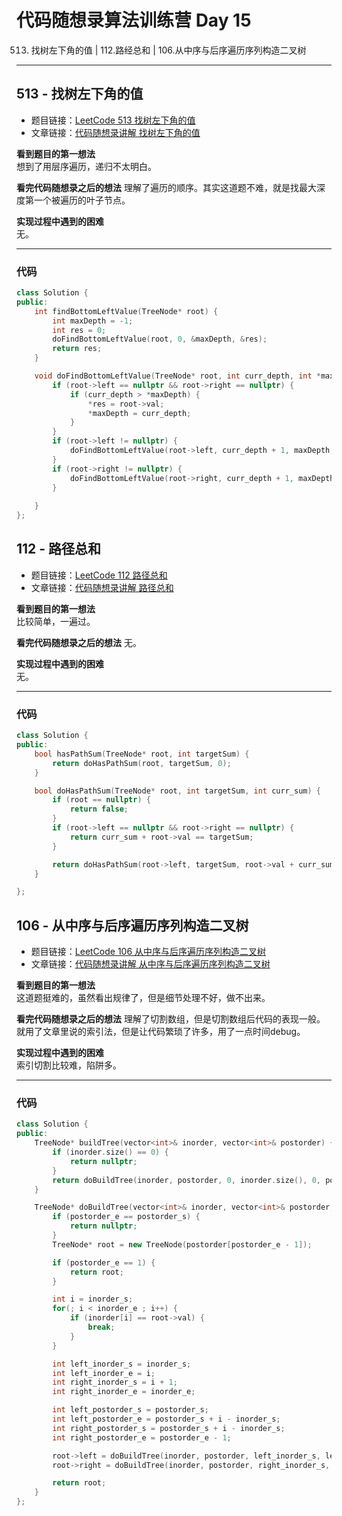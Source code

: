 # 代码随想录算法训练营 Day 15
513. 找树左下角的值 | 112.路经总和 | 106.从中序与后序遍历序列构造二叉树
---

## 513 - 找树左下角的值
* 题目链接：[LeetCode 513 找树左下角的值](https://leetcode.cn/problems/find-bottom-left-tree-value/)
* 文章链接：[代码随想录讲解 找树左下角的值](https://programmercarl.com/0513.%E6%89%BE%E6%A0%91%E5%B7%A6%E4%B8%8B%E8%A7%92%E7%9A%84%E5%80%BC.html)

**看到题目的第一想法**  
想到了用层序遍历，递归不太明白。

**看完代码随想录之后的想法** 
理解了遍历的顺序。其实这道题不难，就是找最大深度第一个被遍历的叶子节点。

**实现过程中遇到的困难**  
无。  

---

### 代码
```cpp
class Solution {
public:
    int findBottomLeftValue(TreeNode* root) {
        int maxDepth = -1;
        int res = 0;
        doFindBottomLeftValue(root, 0, &maxDepth, &res);
        return res;
    }

    void doFindBottomLeftValue(TreeNode* root, int curr_depth, int *maxDepth, int *res) {
        if (root->left == nullptr && root->right == nullptr) {
            if (curr_depth > *maxDepth) {
                *res = root->val;
                *maxDepth = curr_depth;
            }
        }
        if (root->left != nullptr) {
            doFindBottomLeftValue(root->left, curr_depth + 1, maxDepth, res);
        } 
        if (root->right != nullptr) {
            doFindBottomLeftValue(root->right, curr_depth + 1, maxDepth, res);
        }
        
    }
};
```

## 112 - 路径总和
* 题目链接：[LeetCode 112 路径总和](https://leetcode.cn/problems/path-sum)
* 文章链接：[代码随想录讲解 路径总和](https://programmercarl.com/0112.%E8%B7%AF%E5%BE%84%E6%80%BB%E5%92%8C.html)

**看到题目的第一想法**  
比较简单，一遍过。

**看完代码随想录之后的想法** 
无。

**实现过程中遇到的困难**  
无。  

---

### 代码
```cpp
class Solution {
public:
    bool hasPathSum(TreeNode* root, int targetSum) {
        return doHasPathSum(root, targetSum, 0);
    }

    bool doHasPathSum(TreeNode* root, int targetSum, int curr_sum) {
        if (root == nullptr) {
            return false;
        }
        if (root->left == nullptr && root->right == nullptr) {
            return curr_sum + root->val == targetSum;
        }

        return doHasPathSum(root->left, targetSum, root->val + curr_sum) || doHasPathSum(root->right, targetSum, root->val + curr_sum);
    }

};
```

## 106 - 从中序与后序遍历序列构造二叉树
* 题目链接：[LeetCode 106 从中序与后序遍历序列构造二叉树](https://leetcode.cn/problems/construct-binary-tree-from-inorder-and-postorder-traversal/)
* 文章链接：[代码随想录讲解 从中序与后序遍历序列构造二叉树](https://programmercarl.com/0106.%E4%BB%8E%E4%B8%AD%E5%BA%8F%E4%B8%8E%E5%90%8E%E5%BA%8F%E9%81%8D%E5%8E%86%E5%BA%8F%E5%88%97%E6%9E%84%E9%80%A0%E4%BA%8C%E5%8F%89%E6%A0%91.html)

**看到题目的第一想法**  
这道题挺难的，虽然看出规律了，但是细节处理不好，做不出来。

**看完代码随想录之后的想法** 
理解了切割数组，但是切割数组后代码的表现一般。就用了文章里说的索引法，但是让代码繁琐了许多，用了一点时间debug。   

**实现过程中遇到的困难**  
索引切割比较难，陷阱多。   

---

### 代码
```cpp
class Solution {
public:
    TreeNode* buildTree(vector<int>& inorder, vector<int>& postorder) {
        if (inorder.size() == 0) {
            return nullptr;
        }
        return doBuildTree(inorder, postorder, 0, inorder.size(), 0, postorder.size());
    }

    TreeNode* doBuildTree(vector<int>& inorder, vector<int>& postorder, int inorder_s, int inorder_e, int postorder_s, int postorder_e) {
        if (postorder_e == postorder_s) {
            return nullptr;
        }
        TreeNode* root = new TreeNode(postorder[postorder_e - 1]);

        if (postorder_e == 1) {
            return root;
        }

        int i = inorder_s;
        for(; i < inorder_e ; i++) {
            if (inorder[i] == root->val) {
                break;
            }
        }

        int left_inorder_s = inorder_s;
        int left_inorder_e = i;
        int right_inorder_s = i + 1;
        int right_inorder_e = inorder_e;

        int left_postorder_s = postorder_s;
        int left_postorder_e = postorder_s + i - inorder_s;
        int right_postorder_s = postorder_s + i - inorder_s;
        int right_postorder_e = postorder_e - 1;

        root->left = doBuildTree(inorder, postorder, left_inorder_s, left_inorder_e, left_postorder_s, left_postorder_e);
        root->right = doBuildTree(inorder, postorder, right_inorder_s, right_inorder_e, right_postorder_s, right_postorder_e);

        return root;
    }
};
```
